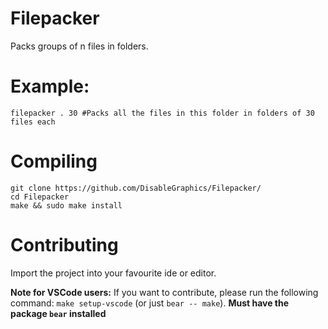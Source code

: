 # Filepacker
Packs groups of n files in folders.

# Example:

`filepacker . 30 #Packs all the files in this folder in folders of 30 files each` 

# Compiling
```
git clone https://github.com/DisableGraphics/Filepacker/
cd Filepacker
make && sudo make install
```

# Contributing
Import the project into your favourite ide or editor.

**Note for VSCode users:** If you want to contribute, please run the following command: `make setup-vscode` (or just `bear -- make`). **Must have the package `bear` installed**
